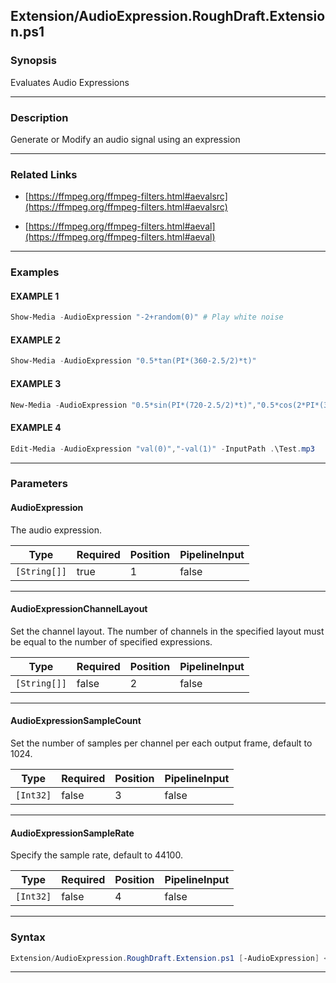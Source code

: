 
Extension/AudioExpression.RoughDraft.Extension.ps1
--------------------------------------------------
### Synopsis
Evaluates Audio Expressions

---
### Description

Generate or Modify an audio signal using an expression

---
### Related Links
* [https://ffmpeg.org/ffmpeg-filters.html#aevalsrc](https://ffmpeg.org/ffmpeg-filters.html#aevalsrc)



* [https://ffmpeg.org/ffmpeg-filters.html#aeval](https://ffmpeg.org/ffmpeg-filters.html#aeval)



---
### Examples
#### EXAMPLE 1
```PowerShell
Show-Media -AudioExpression "-2+random(0)" # Play white noise
```

#### EXAMPLE 2
```PowerShell
Show-Media -AudioExpression "0.5*tan(PI*(360-2.5/2)*t)"
```

#### EXAMPLE 3
```PowerShell
New-Media -AudioExpression "0.5*sin(PI*(720-2.5/2)*t)","0.5*cos(2*PI*(360+2.5/2)*t)" -OutputPath .\Test.mp3 -Duration "00:00:15"
```

#### EXAMPLE 4
```PowerShell
Edit-Media -AudioExpression "val(0)","-val(1)" -InputPath .\Test.mp3
```

---
### Parameters
#### **AudioExpression**

The audio expression.






|Type        |Required|Position|PipelineInput|
|------------|--------|--------|-------------|
|`[String[]]`|true    |1       |false        |



---
#### **AudioExpressionChannelLayout**

Set the channel layout. The number of channels in the specified layout must be equal to the number of specified expressions.






|Type        |Required|Position|PipelineInput|
|------------|--------|--------|-------------|
|`[String[]]`|false   |2       |false        |



---
#### **AudioExpressionSampleCount**

Set the number of samples per channel per each output frame, default to 1024.






|Type     |Required|Position|PipelineInput|
|---------|--------|--------|-------------|
|`[Int32]`|false   |3       |false        |



---
#### **AudioExpressionSampleRate**

Specify the sample rate, default to 44100.






|Type     |Required|Position|PipelineInput|
|---------|--------|--------|-------------|
|`[Int32]`|false   |4       |false        |



---
### Syntax
```PowerShell
Extension/AudioExpression.RoughDraft.Extension.ps1 [-AudioExpression] <String[]> [[-AudioExpressionChannelLayout] <String[]>] [[-AudioExpressionSampleCount] <Int32>] [[-AudioExpressionSampleRate] <Int32>] [<CommonParameters>]
```
---



